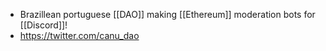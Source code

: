 - Brazillean portuguese [[DAO]] making [[Ethereum]] moderation bots for [[Discord]]!
- https://twitter.com/canu_dao
